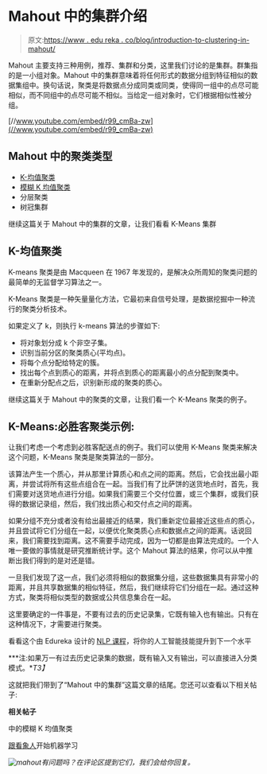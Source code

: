 # Mahout 中的集群介绍

> 原文:[https://www . edu reka . co/blog/introduction-to-clustering-in-mahout/](https://www.edureka.co/blog/introduction-to-clustering-in-mahout/)

Mahout 主要支持三种用例，推荐、集群和分类，这里我们讨论的是集群。群集指的是一小组对象。Mahout 中的集群意味着将任何形式的数据分组到特征相似的数据集组中。换句话说，聚类是将数据点分成同类或同类，使得同一组中的点尽可能相似，而不同组中的点尽可能不相似。当给定一组对象时，它们根据相似性被分组。

[//www.youtube.com/embed/r99_cmBa-zw](//www.youtube.com/embed/r99_cmBa-zw)

## Mahout 中的聚类类型

*   [K-均值聚类](https://www.edureka.co/blog/k-means-clustering/ "K-Means Clustering")
*   [模糊 K 均值聚类](https://www.edureka.co/blog/fuzzy_k-means/ "Fuzzy K-Means Clustering")
*   分层聚类
*   树冠集群

继续这篇关于 Mahout 中的集群的文章，让我们看看 K-Means 集群

## **K-均值聚类**

K-means 聚类是由 Macqueen 在 1967 年发现的，是解决众所周知的聚类问题的最简单的无监督学习算法之一。

K-Means 聚类是一种矢量量化方法，它最初来自信号处理，是数据挖掘中一种流行的聚类分析技术。

如果定义了 k，则执行 k-means 算法的步骤如下:

*   将对象划分成 k 个非空子集。
*   识别当前分区的聚类质心(平均点)。
*   将每个点分配给特定的簇。
*   找出每个点到质心的距离，并将点到质心的距离最小的点分配到聚类中。
*   在重新分配点之后，识别新形成的聚类的质心。

继续这篇关于 Mahout 中的聚类的文章，让我们看一个 K-Means 聚类的例子。

## **K-Means:必胜客聚类示例:**

让我们考虑一个考虑到必胜客配送点的例子。我们可以使用 K-Means 聚类来解决这个问题，K-Means 聚类是聚类算法的一部分。

该算法产生一个质心，并从那里计算质心和点之间的距离。然后，它会找出最小距离，并尝试将所有这些点组合在一起。当我们有了比萨饼的送货地点时，首先，我们需要对送货地点进行分组。如果我们需要三个交付位置，或三个集群，或我们获得的数据记录组，然后，我们找出质心和交付点之间的距离。

如果分组不充分或者没有给出最接近的结果，我们重新定位最接近这些点的质心，并且尝试将它们分组在一起，以便优化聚类质心点和数据点之间的距离。话说回来，我们需要找到距离。这不需要手动完成，因为一切都是由算法完成的。一个人唯一要做的事情就是研究推断统计学。这个 Mahout 算法的结果，你可以从中推断出我们得到的是对还是错。

一旦我们发现了这一点，我们必须将相似的数据集分组，这些数据集具有非常小的距离，并且共享数据集的相似特征，然后，我们继续将它们分组在一起。通过这种方式，聚类将相似类型的数据或公共信息集合在一起。

这里要确定的一件事是，不要有过去的历史记录集，它既有输入也有输出。只有在这种情况下，才需要进行聚类。

看看这个由 Edureka 设计的 [NLP 课程](https://www.edureka.co/python-natural-language-processing-course)，将你的人工智能技能提升到下一个水平

***注:如果万一有过去历史记录集的数据，既有输入又有输出，可以直接进入分类模式。**T3】*

这就把我们带到了“Mahout 中的集群”这篇文章的结尾。您还可以查看以下相关帖子:

**相关帖子**

中的模糊 K 均值聚类

[跟看象人](https://www.edureka.co/mahout-self-paced)开始机器学习

*![mahout](../Images/79f983367b11a169caab02bf47305a0b.png)有问题吗？在评论区提到它们，我们会给你回复。*